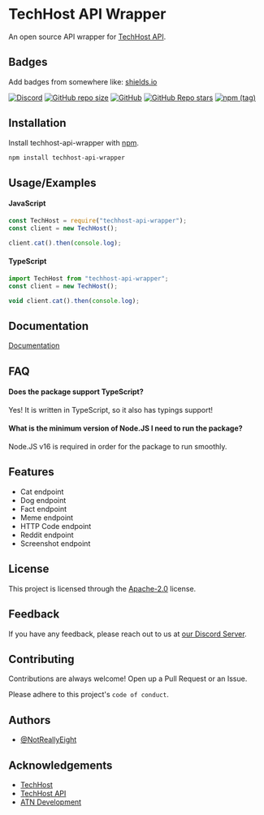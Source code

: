 # TechHost API Wrapper

An open source API wrapper for [TechHost API](https://api.techhost.live).

## Badges

Add badges from somewhere like: [shields.io](https://shields.io/)

[![Discord](https://img.shields.io/discord/746291190009430049?color=%235865f2&label=ATN%20Development&logo=discord)](https://discord.gg/qnqdUxF) [![GitHub repo size](https://img.shields.io/github/repo-size/NotReallyEight/techhost-api-wrapper?color=%23171515&label=Repository%20Size&logo=github)](https://github.com/NotReallyEight/techhost-api-wrapper) [![GitHub](https://img.shields.io/github/license/NotReallyEight/techhost-api-wrapper?label=License)](https://apache.org/licenses/LICENSE-2.0) [![GitHub Repo stars](https://img.shields.io/github/stars/NotReallyEight/techhost-api-wrapper?color=%23171515&label=Repository%20Stars&logo=github)](https://github.com/NotReallyEight/techhost-api-wrapper) [![npm (tag)](https://img.shields.io/npm/v/techhost-api-wrapper/latest?color=%23cc3534&logo=npm)](https://npmjs.com/package/techhost-api-wrapper) 

## Installation

Install techhost-api-wrapper with [npm](https://npmjs.com/package/techhost-api-wrapper).

```bash
npm install techhost-api-wrapper
```
    
## Usage/Examples

#### JavaScript

```javascript
const TechHost = require("techhost-api-wrapper");
const client = new TechHost();

client.cat().then(console.log);
```

#### TypeScript

```typescript
import TechHost from "techhost-api-wrapper";
const client = new TechHost();

void client.cat().then(console.log);
```


## Documentation

[Documentation](https://github.com/NotReallyEight/techhost-api-wrapper)


## FAQ

#### Does the package support TypeScript?

Yes! It is written in TypeScript, so it also has typings support!

#### What is the minimum version of Node.JS I need to run the package?

Node.JS v16 is required in order for the package to run smoothly.

## Features

- Cat endpoint
- Dog endpoint
- Fact endpoint
- Meme endpoint
- HTTP Code endpoint
- Reddit endpoint
- Screenshot endpoint

## License

This project is licensed through the [Apache-2.0](https://.apache.org/licenses/LICENSE-2.0) license.


## Feedback

If you have any feedback, please reach out to us at [our Discord Server](https://discord.gg/qnqdUxF).

## Contributing

Contributions are always welcome! Open up a Pull Request or an Issue.

Please adhere to this project's `code of conduct`.


## Authors

- [@NotReallyEight](https://.github.com/NotReallyEight)


## Acknowledgements

 - [TechHost](https://techhost.live)
 - [TechHost API](https://api.techhost.live)
 - [ATN Development](https://discord.gg/qnqdUxF)
